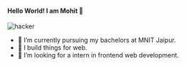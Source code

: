 #### Hello World! I am Mohit 👋                                                                                   
                                                                                                                              
                                                                                                                              
                                                                                                                              
                                                                                                                              
                                                                                                                              
                                                                                                                              
                                                                                                                              
                                                                                                                              
                                                                                                                              
                                                                                                                              
                                                                                                                              
                                                                                                                              
                                                                                                                              
                                                                                                                              
                                                                                                                              
                                                                                                                              
   ![hacker](https://user-images.githubusercontent.com/56998922/149297466-42314b0c-e439-4114-91fa-c8b50ef700db.png)
                                                                                                                      
<!--
**Mohit182/Mohit182** is a ✨ _special_ ✨ repository because its `README.md` (this file) appears on your GitHub profile.

Here are some ideas to get you started:

- 🔭 I’m currently working on ...
- 🌱 I’m currently learning ...
- 👯 I’m looking to collaborate on ...
- 🤔 I’m looking for help with ...
- 💬 Ask me about ...
- 📫 How to reach me: ...
- 😄 Pronouns: ...
- ⚡ Fun fact: ...
-->
- 🔭 I’m currently pursuing my bachelors at MNIT Jaipur.
- 🌱 I build things for web.
- 👯 I’m looking for a intern in frontend  web development.

